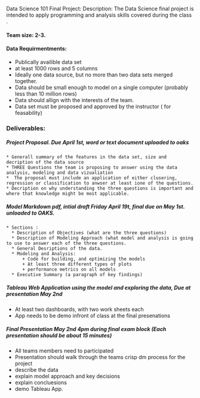 Data Science 101 Final Project:
Description:  The Data Science final project is intended to apply programming and analysis skills covered during the class .

#### Team size: 2-3.

#### Data Requirmentments:
+ Publically availible data set
+ at least 1000 rows and 5 columns
+ Ideally one data source, but no more than two data sets merged together.
+ Data should be small enough to model on a single computer (probably less than 10 million rows)
+ Data should allign with the interests of the team.
+ Data set must be proposed and approved by the instructor ( for feasability) 

### Deliverables: 
##### Project Proposal. Due April 1st, word or text document uploaded to oaks
    * Generall summary of the features in the data set, size and decription of the data source
    * THREE Questions the team is proposing to answer using the data analysis, modeling and data vizualiation
    *  The proposal must include an application of either clusering, regression or classification to anwser at least ione of the questions.
    * Decription on why understanding the three questions is important and where that knowledge might be most applicable.
##### Model Markdown pdf, intial draft Friday April 19t, final due on May 1st.  unloaded to OAKS. 
    * Sections : 
      * Description of Objectives (what are the three questions)
      * Description of Modeling Approach (what model and analysis is going to use to answer each of the three questions.
      * General Desriptions of the data. 
      * Modeling and Analysis:
          + Code for building, and optimizing the models
          + At least three different types of plots
          + performance metrics on all models 
      * Executive Summary (a paragraph of key findings)
##### Tableau Web Application using the model and exploring the data, Due at presentation May 2nd
  * At least two dashboards, with two work sheets each
  * App needs to be demo infront of class at the final presenations
  
##### Final Presentation May 2nd 4pm during final exam block (Each presentation should be about 15 minutes) 
  * All teams members need to participated
  * Presentation should walk through the teams crisp dm process for the project
  * describe the data
  * explain model approach and key decisions
  * explain concluesions
  * demo Tableau App.
  
  
  
  

  
 
    
    
    
   
